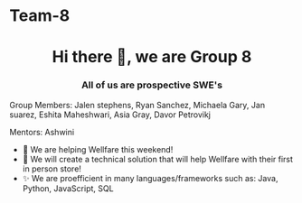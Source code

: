 # Team-8

<h1 align="center">Hi there 👋, we are Group 8</h1>
<h3 align="center">All of us are prospective SWE's </h3>                            
                                           
Group Members: Jalen stephens, Ryan Sanchez, Michaela Gary, Jan suarez, Eshita Maheshwari, Asia Gray, Davor Petrovikj

Mentors: Ashwini 

- 🔭 We are helping Wellfare this weekend!
- 🌱 We will create a technical solution that will help Wellfare with their first in person store!
- ✨ We are proefficient in many languages/frameworks such as: Java, Python, JavaScript, SQL
